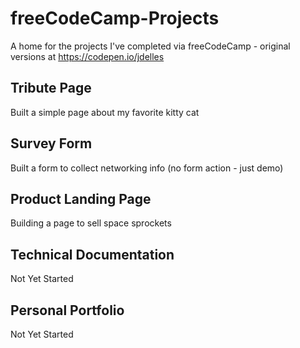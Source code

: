 # freeCodeCamp-Projects
A home for the projects I've completed via freeCodeCamp - original versions at https://codepen.io/jdelles

## Tribute Page
Built a simple page about my favorite kitty cat

## Survey Form
Built a form to collect networking info (no form action - just demo) 

## Product Landing Page
Building a page to sell space sprockets

## Technical Documentation
Not Yet Started

## Personal Portfolio
Not Yet Started
